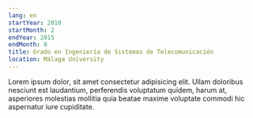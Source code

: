 ```yaml
---
lang: en
startYear: 2010
startMonth: 2
endYear: 2015
endMonth: 8
title: Grado en Ingeniería de Sistemas de Telecomunicación
location: Málaga University
---
```


Lorem ipsum dolor, sit amet consectetur adipisicing elit. Ullam doloribus nesciunt est laudantium, perferendis voluptatum quidem, harum at, asperiores molestias mollitia quia beatae maxime voluptate commodi hic aspernatur iure cupiditate.
